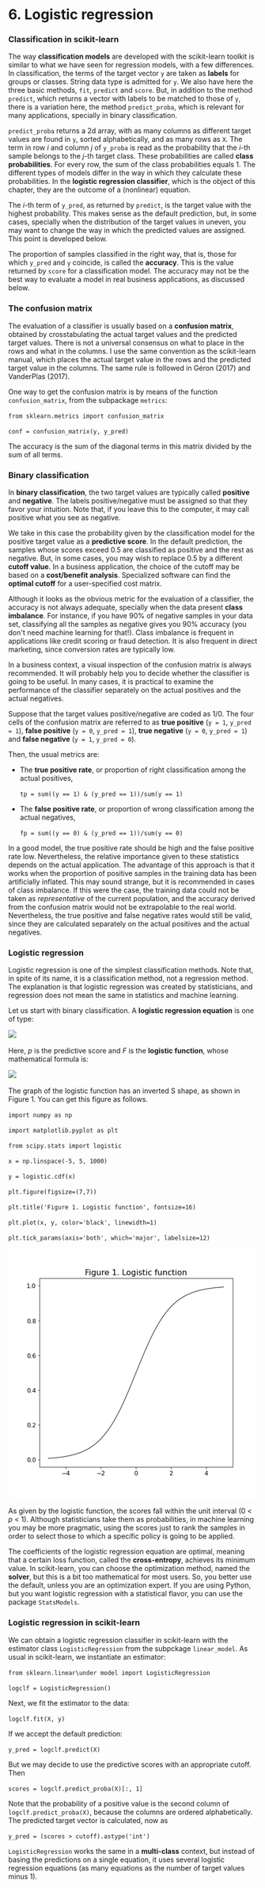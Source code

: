 # 6. Logistic regression

### Classification in scikit-learn

The way **classification models** are developed with the scikit-learn toolkit is similar to what we have seen for regression models, with a few differences. In classification, the terms of the target vector `y` are taken as **labels** for groups or classes. String data type is admitted for `y`. We also have here the three basic methods, `fit`, `predict` and `score`. But, in addition to the method `predict`, which returns a vector with labels to be matched to those of `y`, there is a variation here, the method `predict_proba`, which is relevant for many applications, specially in binary classification.

`predict_proba` returns a 2d array, with as many columns as different target values are found in `y`, sorted alphabetically, and as many rows as `X`. The term in row *i* and column *j* of `y_proba` is read as the probability that the *i*-th sample belongs to the *j*-th target class. These probabilities are called **class probabilities**. For every row, the sum of the class probabilities equals 1. The different types of models differ in the way in which they calculate these probabilities. In the **logistic regression classifier**, which is the object of this chapter, they are the outcome of a (nonlinear) equation.

The *i*-th term of `y_pred`, as returned by `predict`, is the target value with the highest probability. This makes sense as the default prediction, but, in some cases, specially when the distribution of the target values in uneven, you may want to change the way in which the predicted values are assigned. This point is developed below.

The proportion of samples classified in the right way, that is, those for which `y_pred` and `y` coincide, is called the **accuracy**. This is the value returned by `score` for a classification model. The accuracy may not be the best way to evaluate a model in real business applications, as discussed below.

### The confusion matrix

The evaluation of a classifier is usually based on a **confusion matrix**, obtained by crosstabulating the actual target values and the predicted target values. There is not a universal consensus on what to place in the rows and what in the columns. I use the same convention as the scikit-learn manual, which places the actual target value in the rows and the predicted target value in the columns. The same rule is followed in Géron (2017) and VanderPlas (2017).

One way to get the confusion matrix is by means of the function `confusion_matrix`, from the subpackage `metrics`:

`from sklearn.metrics import confusion_matrix`

`conf = confusion_matrix(y, y_pred)`

The accuracy is the sum of the diagonal terms in this matrix divided by the sum of all terms.

### Binary classification

In **binary classification**, the two target values are typically called **positive** and **negative**. The labels positive/negative must be assigned so that they favor your intuition. Note that, if you leave this to the computer, it may call positive what you see as negative.

We take in this case the probability given by the classification model for the positive target value as a **predictive score**. In the default prediction, the samples whose scores exceed 0.5 are classified as positive and the rest as negative. But, in some cases, you may wish to replace 0.5 by a different **cutoff value**. In a business application, the choice of the cutoff may be based on a **cost/benefit analysis**. Specialized software can find the **optimal cutoff** for a user-specified cost matrix.

Although it looks as the obvious metric for the evaluation of a classifier, the accuracy is not always adequate, specially when the data present **class imbalance**. For instance, if you have 90% of negative samples in your data set, classifying all the samples as negative gives you 90% accuracy (you don't need machine learning for that!). Class imbalance is frequent in applications like credit scoring or fraud detection. It is also frequent in direct marketing, since conversion rates are typically low.

In a business context, a visual inspection of the confusion matrix is always recommended. It will probably help you to decide whether the classifier is going to be useful. In many cases, it is practical to examine the performance of the classifier separately on the actual positives and the actual negatives.

Suppose that the target values positive/negative are coded as 1/0. The four cells of the confusion matrix are referred to as **true positive** (`y = 1`, `y_pred = 1`), **false positive** (`y = 0`, `y_pred = 1`), **true negative** (`y = 0`, `y_pred = 1`) and **false negative** (`y = 1`, `y_pred = 0`).

Then, the usual metrics are:

* The **true positive rate**, or proportion of right classification among the actual positives,

	`tp = sum((y == 1) & (y_pred == 1))/sum(y == 1)`

* The **false positive rate**, or proportion of wrong classification among the actual negatives,

	`fp = sum((y == 0) & (y_pred == 1))/sum(y == 0)`

In a good model, the true positive rate should be high and the false positive rate low. Nevertheless, the relative importance given to these statistics depends on the actual application. The advantage of this approach is that it works when the proportion of positive samples in the training data has been artificially inflated. This may sound strange, but it is recommended in cases of class imbalance. If this were the case, the training data could not be taken as *representative* of the current population, and the accuracy derived from the confusion matrix would not be extrapolable to the real world. Nevertheless, the true positive and false negative rates would still be valid, since they are calculated separately on the actual positives and the actual negatives.

### Logistic regression

Logistic regression is one of the simplest classification methods. Note that, in spite of its name, it is a classification method, not a regression method. The explanation is that logistic regression was created by statisticians, and regression does not mean the same in statistics and machine learning.

Let us start with binary classification. A **logistic regression equation** is one of type:

<img src="https://render.githubusercontent.com/render/math?math=\large p = F\big(b_0 %2B b_1 X_1 %2B b_2 X_2 %2B \cdots %2B b_k X_k\big).">

Here, *p* is the predictive score and *F* is the **logistic function**, whose mathematical formula is:

<img src="https://render.githubusercontent.com/render/math?math=\large F(x) = \displaystyle \frac{1}{1 %2B \exp(-x)}\,.">

The graph of the logistic function has an inverted S shape, as shown in Figure 1. You can get this figure as follows.

`import numpy as np`

`import matplotlib.pyplot as plt`

`from scipy.stats import logistic`

`x = np.linspace(-5, 5, 1000)`

`y = logistic.cdf(x)`

`plt.figure(figsize=(7,7))`

`plt.title('Figure 1. Logistic function', fontsize=16)`

`plt.plot(x, y, color='black', linewidth=1)`

`plt.tick_params(axis='both', which='major', labelsize=12)`

![](https://github.com/cinnData/MLearning/blob/main/6.%20Logistic%20regression/fig%206.1.png)

As given by the logistic function, the scores fall within the unit interval (0 < *p* < 1). Although statisticians take them as probabilities, in machine learning you may be more pragmatic, using the scores just to rank the samples in order to select those to which a specific policy is going to be applied.

The coefficients of the logistic regression equation are optimal, meaning that a certain loss function, called the **cross-entropy**, achieves its minimum value. In scikit-learn, you can choose the optimization method, named the **solver**, but this is a bit too mathematical for most users. So, you better use the default, unless you are an optimization expert. If you are using Python, but you want logistic regression with a statistical flavor, you can use the package `StatsModels`.

### Logistic regression in scikit-learn

We can obtain a logistic regression classifier in scikit-learn with the estimator class `LogisticRegression` from the subpckage `linear_model`. As usual in scikit-learn, we instantiate an estimator:

`from sklearn.linear\under model import LogisticRegression`

`logclf = LogisticRegression()`

Next, we fit the estimator to the data:

`logclf.fit(X, y)`

If we accept the default prediction:

`y_pred = logclf.predict(X)`

But we may decide to use the predictive scores with an appropriate cutoff. Then

`scores = logclf.predict_proba(X)[:, 1]`

Note that the probability of a positive value is the second column of `logclf.predict_proba(X)`, because the columns are ordered alphabetically. The predicted target vector is calculated, now as

`y_pred = (scores > cutoff).astype('int')`

`LogisticRegression` works the same in a **multi-class** context, but instead of basing the predictions on a single equation, it uses several logistic regression equations (as many equations as the number of target values minus 1).
